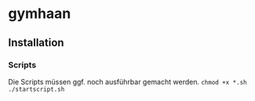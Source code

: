 # gymhaan
## Installation
### Scripts

Die Scripts müssen ggf. noch ausführbar gemacht werden.
`chmod +x *.sh`
`./startscript.sh`
